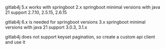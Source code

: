 gitlab4j 5.x works with springboot 2.x
springboot minimal versions with java 21 support 2.7.10, 2.5.15, 2.6.15 

gitlab4j 6.x is needed for springboot versions 3.x
springboot minimal versions with java 21 support 3.0.3, 3.1.x

gitlab4j does not support keyset pagination, so create a custom api client and use it